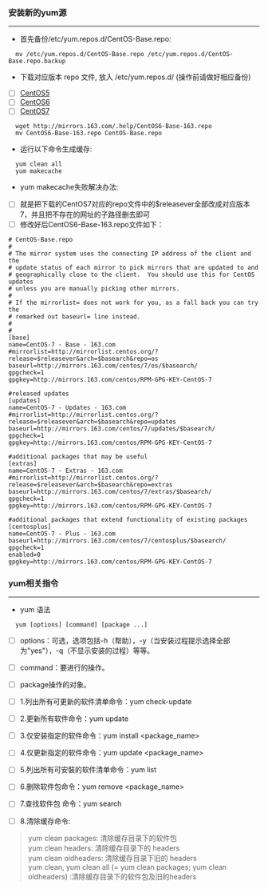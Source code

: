 ### 安装新的yum源
-------------------------------------------------------------------------------------------------------------------------------
- 首先备份/etc/yum.repos.d/CentOS-Base.repo:

```linux
  mv /etc/yum.repos.d/CentOS-Base.repo /etc/yum.repos.d/CentOS-Base.repo.backup
```

- 下载对应版本 repo 文件, 放入 /etc/yum.repos.d/ (操作前请做好相应备份)

- [ ] [CentOS5](http://mirrors.163.com/.help/CentOS5-Base-163.repo)
- [ ] [CentOS6](http://mirrors.163.com/.help/CentOS6-Base-163.repo)
- [ ] [CentOS7](http://mirrors.163.com/.help/CentOS7-Base-163.repo)

```linux
  wget http://mirrors.163.com/.help/CentOS6-Base-163.repo
  mv CentOS6-Base-163.repo CentOS-Base.repo
```

- 运行以下命令生成缓存:
```linux
  yum clean all
  yum makecache
```
- yum makecache失败解决办法:
- [ ] 就是把下载的CentOS7对应的repo文件中的$releasever全部改成对应版本7，并且把不存在的网址的子路径删去即可
- [ ] 修改好后CentOS6-Base-163.repo文件如下：
```linux
# CentOS-Base.repo
#
# The mirror system uses the connecting IP address of the client and the
# update status of each mirror to pick mirrors that are updated to and
# geographically close to the client.  You should use this for CentOS updates
# unless you are manually picking other mirrors.
#
# If the mirrorlist= does not work for you, as a fall back you can try the 
# remarked out baseurl= line instead.
#
#
[base]
name=CentOS-7 - Base - 163.com
#mirrorlist=http://mirrorlist.centos.org/?release=$releasever&arch=$basearch&repo=os
baseurl=http://mirrors.163.com/centos/7/os/$basearch/
gpgcheck=1
gpgkey=http://mirrors.163.com/centos/RPM-GPG-KEY-CentOS-7

#released updates
[updates]
name=CentOS-7 - Updates - 163.com
#mirrorlist=http://mirrorlist.centos.org/?release=$releasever&arch=$basearch&repo=updates
baseurl=http://mirrors.163.com/centos/7/updates/$basearch/
gpgcheck=1
gpgkey=http://mirrors.163.com/centos/RPM-GPG-KEY-CentOS-7

#additional packages that may be useful
[extras]
name=CentOS-7 - Extras - 163.com
#mirrorlist=http://mirrorlist.centos.org/?release=$releasever&arch=$basearch&repo=extras
baseurl=http://mirrors.163.com/centos/7/extras/$basearch/
gpgcheck=1
gpgkey=http://mirrors.163.com/centos/RPM-GPG-KEY-CentOS-7

#additional packages that extend functionality of existing packages
[centosplus]
name=CentOS-7 - Plus - 163.com
baseurl=http://mirrors.163.com/centos/7/centosplus/$basearch/
gpgcheck=1
enabled=0
gpgkey=http://mirrors.163.com/centos/RPM-GPG-KEY-CentOS-7
```
### yum相关指令
--------------------------------------------------------------------------------------------------------------------------------------
- yum 语法
```linux
  yum [options] [command] [package ...]
```
- [ ] options：可选，选项包括-h（帮助），-y（当安装过程提示选择全部为"yes"），-q（不显示安装的过程）等等。
- [ ] command：要进行的操作。
- [ ] package操作的对象。

- [ ] 1.列出所有可更新的软件清单命令：yum check-update
- [ ] 2.更新所有软件命令：yum update
- [ ] 3.仅安装指定的软件命令：yum install <package_name>
- [ ] 4.仅更新指定的软件命令：yum update <package_name>
- [ ] 5.列出所有可安裝的软件清单命令：yum list
- [ ] 6.删除软件包命令：yum remove <package_name>
- [ ] 7.查找软件包 命令：yum search <keyword>
- [ ] 8.清除缓存命令:
> yum clean packages: 清除缓存目录下的软件包<br>
> yum clean headers: 清除缓存目录下的 headers<br>
> yum clean oldheaders: 清除缓存目录下旧的 headers<br>
> yum clean, yum clean all (= yum clean packages; yum clean oldheaders) :清除缓存目录下的软件包及旧的headers
